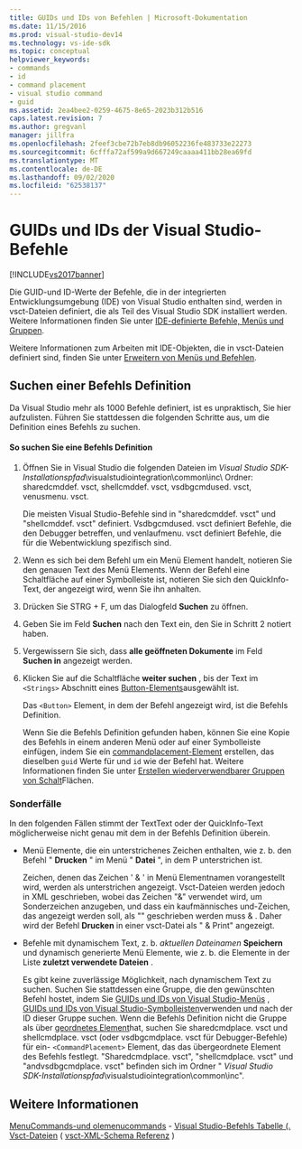 ```yaml
---
title: GUIDs und IDs von Befehlen | Microsoft-Dokumentation
ms.date: 11/15/2016
ms.prod: visual-studio-dev14
ms.technology: vs-ide-sdk
ms.topic: conceptual
helpviewer_keywords:
- commands
- id
- command placement
- visual studio command
- guid
ms.assetid: 2ea4bee2-0259-4675-8e65-2023b312b516
caps.latest.revision: 7
ms.author: gregvanl
manager: jillfra
ms.openlocfilehash: 2feef3cbe72b7eb8db96052236fe483733e22273
ms.sourcegitcommit: 6cfffa72af599a9d667249caaaa411bb28ea69fd
ms.translationtype: MT
ms.contentlocale: de-DE
ms.lasthandoff: 09/02/2020
ms.locfileid: "62538137"
---
```

# <a name="guids-and-ids-of-visual-studio-commands"></a>GUIDs und IDs der Visual Studio-Befehle
[!INCLUDE[vs2017banner](../../includes/vs2017banner.md)]

Die GUID-und ID-Werte der Befehle, die in der integrierten Entwicklungsumgebung (IDE) von Visual Studio enthalten sind, werden in vsct-Dateien definiert, die als Teil des Visual Studio SDK installiert werden. Weitere Informationen finden Sie unter [IDE-definierte Befehle, Menüs und Gruppen](../../extensibility/internals/ide-defined-commands-menus-and-groups.md).

 Weitere Informationen zum Arbeiten mit IDE-Objekten, die in vsct-Dateien definiert sind, finden Sie unter [Erweitern von Menüs und Befehlen](../../extensibility/extending-menus-and-commands.md).

## <a name="finding-a-command-definition"></a>Suchen einer Befehls Definition
 Da Visual Studio mehr als 1000 Befehle definiert, ist es unpraktisch, Sie hier aufzulisten. Führen Sie stattdessen die folgenden Schritte aus, um die Definition eines Befehls zu suchen.

#### <a name="to-locate-a-command-definition"></a>So suchen Sie eine Befehls Definition

1. Öffnen Sie in Visual Studio die folgenden Dateien im *Visual Studio SDK-Installationspfad*\visualstudiointegration\common\inc\ Ordner: sharedcmddef. vsct, shellcmddef. vsct, vsdbgcmdused. vsct, venusmenu. vsct.

    Die meisten Visual Studio-Befehle sind in "sharedcmddef. vsct" und "shellcmddef. vsct" definiert. Vsdbgcmdused. vsct definiert Befehle, die den Debugger betreffen, und venlaufmenu. vsct definiert Befehle, die für die Webentwicklung spezifisch sind.

2. Wenn es sich bei dem Befehl um ein Menü Element handelt, notieren Sie den genauen Text des Menü Elements. Wenn der Befehl eine Schaltfläche auf einer Symbolleiste ist, notieren Sie sich den QuickInfo-Text, der angezeigt wird, wenn Sie ihn anhalten.

3. Drücken Sie STRG + F, um das Dialogfeld **Suchen** zu öffnen.

4. Geben Sie im Feld **Suchen** nach den Text ein, den Sie in Schritt 2 notiert haben.

5. Vergewissern Sie sich, dass **alle geöffneten Dokumente** im Feld **Suchen in** angezeigt werden.

6. Klicken Sie auf die Schaltfläche **weiter suchen** , bis der Text im `<Strings>` Abschnitt eines [Button-Elements](../../extensibility/button-element.md)ausgewählt ist.

    Das `<Button>` Element, in dem der Befehl angezeigt wird, ist die Befehls Definition.

   Wenn Sie die Befehls Definition gefunden haben, können Sie eine Kopie des Befehls in einem anderen Menü oder auf einer Symbolleiste einfügen, indem Sie ein [commandplacement-Element](../../extensibility/commandplacement-element.md) erstellen, das dieselben `guid` Werte für und `id` wie der Befehl hat. Weitere Informationen finden Sie unter [Erstellen wiederverwendbarer Gruppen von Schalt](../../extensibility/creating-reusable-groups-of-buttons.md)Flächen.

### <a name="special-cases"></a>Sonderfälle
 In den folgenden Fällen stimmt der TextText oder der QuickInfo-Text möglicherweise nicht genau mit dem in der Befehls Definition überein.

- Menü Elemente, die ein unterstrichenes Zeichen enthalten, wie z. b. den Befehl " **Drucken** " im Menü " **Datei** ", in dem P unterstrichen ist.

     Zeichen, denen das Zeichen ' & ' in Menü Elementnamen vorangestellt wird, werden als unterstrichen angezeigt. Vsct-Dateien werden jedoch in XML geschrieben, wobei das Zeichen "&" verwendet wird, um Sonderzeichen anzugeben, und dass ein kaufmännisches und-Zeichen, das angezeigt werden soll, als "" geschrieben werden muss &amp; . Daher wird der Befehl **Drucken** in einer vsct-Datei als " &amp; Print" angezeigt.

- Befehle mit dynamischem Text, z. b. *aktuellen Dateinamen* **Speichern** und dynamisch generierte Menü Elemente, wie z. b. die Elemente in der Liste **zuletzt verwendete Dateien** .

     Es gibt keine zuverlässige Möglichkeit, nach dynamischem Text zu suchen. Suchen Sie stattdessen eine Gruppe, die den gewünschten Befehl hostet, indem Sie [GUIDs und IDs von Visual Studio-Menüs](../../extensibility/internals/guids-and-ids-of-visual-studio-menus.md) , [GUIDs und IDs von Visual Studio-Symbolleisten](../../extensibility/internals/guids-and-ids-of-visual-studio-toolbars.md)verwenden und nach der ID dieser Gruppe suchen. Wenn die Befehls Definition nicht die Gruppe als über [geordnetes Element](../../extensibility/parent-element.md)hat, suchen Sie sharedcmdplace. vsct und shellcmdplace. vsct (oder vsdbgcmdplace. vsct für Debugger-Befehle) für ein- `<CommandPlacement>` Element, das das übergeordnete Element des Befehls festlegt. "Sharedcmdplace. vsct", "shellcmdplace. vsct" und "andvsdbgcmdplace. vsct" befinden sich im Ordner " *Visual Studio SDK-Installationspfad*\visualstudiointegration\common\inc\".

## <a name="see-also"></a>Weitere Informationen
 [MenuCommands-und olemenucommands](../../misc/menucommands-vs-olemenucommands.md) - [Visual Studio-Befehls Tabelle (. Vsct-Dateien](../../extensibility/internals/visual-studio-command-table-dot-vsct-files.md) ( [vsct-XML-Schema Referenz](../../extensibility/vsct-xml-schema-reference.md) )
